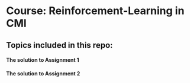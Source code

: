 # Course: Reinforcement-Learning in CMI

## Topics included in this repo:

#### The solution to Assignment 1

#### The solution to Assignment 2 
